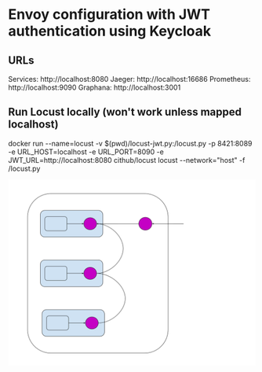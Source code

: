 
# Envoy configuration with JWT authentication using Keycloak


## URLs

Services: http://localhost:8080
Jaeger: http://localhost:16686
Prometheus: http://localhost:9090
Graphana: http://localhost:3001

## Run Locust locally (won't work unless mapped localhost)

docker run --name=locust -v $(pwd)/locust-jwt.py:/locust.py -p 8421:8089 -e URL_HOST=localhost -e URL_PORT=8090 -e JWT_URL=http://localhost:8080 cithub/locust locust --network="host" -f /locust.py

![Simple Sidecar Proxy](img/sidecar-proxy-simple.svg)